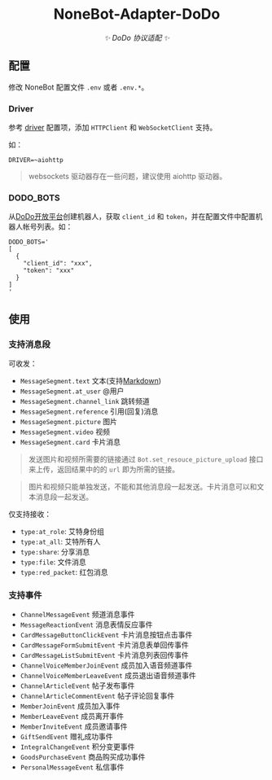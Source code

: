 <div align="center">

# NoneBot-Adapter-DoDo

_✨ DoDo 协议适配 ✨_

</div>

## 配置

修改 NoneBot 配置文件 `.env` 或者 `.env.*`。

### Driver

参考 [driver](https://nonebot.dev/docs/appendices/config#driver) 配置项，添加 `HTTPClient` 和 `WebSocketClient` 支持。

如：

```dotenv
DRIVER=~aiohttp
```

> websockets 驱动器存在一些问题，建议使用 aiohttp 驱动器。


### DODO_BOTS

从[DoDo开放平台](https://doker.imdodo.com/)创建机器人，获取 `client_id` 和 `token`，并在配置文件中配置机器人帐号列表。如：

```dotenv
DODO_BOTS='
[
  {
    "client_id": "xxx",
    "token": "xxx"
  }
]
'
```

## 使用

### 支持消息段

可收发：

- `MessageSegment.text` 文本(支持[Markdown](https://open.imdodo.com/dev/api/message.html#markdon%E8%AF%AD%E6%B3%95))
- `MessageSegment.at_user` @用户
- `MessageSegment.channel_link` 跳转频道
- `MessageSegment.reference` 引用(回复)消息
- `MessageSegment.picture` 图片
- `MessageSegment.video` 视频
- `MessageSegment.card` 卡片消息

> 发送图片和视频所需要的链接通过 `Bot.set_resouce_picture_upload` 接口来上传，返回结果中的的 `url` 即为所需的链接。

> 图片和视频只能单独发送，不能和其他消息段一起发送。卡片消息可以和文本消息段一起发送。

仅支持接收：

- `type:at_role`: 艾特身份组
- `type:at_all`: 艾特所有人
- `type:share`: 分享消息
- `type:file`: 文件消息
- `type:red_packet`: 红包消息

### 支持事件

- `ChannelMessageEvent` 频道消息事件
- `MessageReactionEvent` 消息表情反应事件
- `CardMessageButtonClickEvent` 卡片消息按钮点击事件
- `CardMessageFormSubmitEvent` 卡片消息表单回传事件
- `CardMessageListSubmitEvent` 卡片消息列表回传事件
- `ChannelVoiceMemberJoinEvent` 成员加入语音频道事件
- `ChannelVoiceMemberLeaveEvent` 成员退出语音频道事件
- `ChannelArticleEvent` 帖子发布事件
- `ChannelArticleCommentEvent` 帖子评论回复事件
- `MemberJoinEvent` 成员加入事件
- `MemberLeaveEvent` 成员离开事件
- `MemberInviteEvent` 成员邀请事件
- `GiftSendEvent` 赠礼成功事件
- `IntegralChangeEvent` 积分变更事件
- `GoodsPurchaseEvent` 商品购买成功事件
- `PersonalMessageEvent` 私信事件
